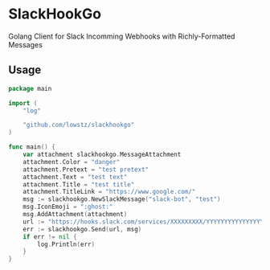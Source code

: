 SlackHookGo
=====================================
Golang Client for Slack Incomming Webhooks with Richly-Formatted Messages

Usage
-------------------------------------
``` go
package main

import (
	"log"

	"github.com/lowstz/slackhookgo"
)

func main() {
	var attachment slackhookgo.MessageAttachment
	attachment.Color = "danger"
	attachment.Pretext = "test pretext"
	attachment.Text = "test text"
	attachment.Title = "test title"
	attachment.TitleLink = "https://www.google.com/"
	msg := slackhookgo.NewSlackMessage("slack-bot", "test")
	msg.IconEmoji = ":ghost:"
	msg.AddAttachment(attachment)
	url := "https://hooks.slack.com/services/XXXXXXXXX/YYYYYYYYYYYYYYYYYYYY"
	err := slackhookgo.Send(url, msg)
	if err != nil {
		log.Println(err)
	}
}
```
